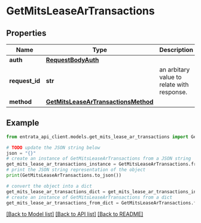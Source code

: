 # GetMitsLeaseArTransactions


## Properties

Name | Type | Description | Notes
------------ | ------------- | ------------- | -------------
**auth** | [**RequestBodyAuth**](RequestBodyAuth.md) |  | 
**request_id** | **str** | an arbitary value to relate with response. | [optional] 
**method** | [**GetMitsLeaseArTransactionsMethod**](GetMitsLeaseArTransactionsMethod.md) |  | 

## Example

```python
from entrata_api_client.models.get_mits_lease_ar_transactions import GetMitsLeaseArTransactions

# TODO update the JSON string below
json = "{}"
# create an instance of GetMitsLeaseArTransactions from a JSON string
get_mits_lease_ar_transactions_instance = GetMitsLeaseArTransactions.from_json(json)
# print the JSON string representation of the object
print(GetMitsLeaseArTransactions.to_json())

# convert the object into a dict
get_mits_lease_ar_transactions_dict = get_mits_lease_ar_transactions_instance.to_dict()
# create an instance of GetMitsLeaseArTransactions from a dict
get_mits_lease_ar_transactions_from_dict = GetMitsLeaseArTransactions.from_dict(get_mits_lease_ar_transactions_dict)
```
[[Back to Model list]](../README.md#documentation-for-models) [[Back to API list]](../README.md#documentation-for-api-endpoints) [[Back to README]](../README.md)


